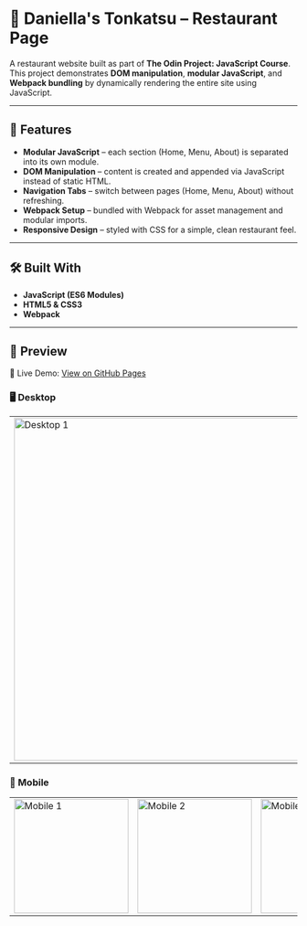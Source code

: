 # 🍴 Daniella's Tonkatsu – Restaurant Page  

A restaurant website built as part of **The Odin Project: JavaScript Course**.  
This project demonstrates **DOM manipulation**, **modular JavaScript**, and **Webpack bundling** by dynamically rendering the entire site using JavaScript.  

---

## 🚀 Features  
- **Modular JavaScript** – each section (Home, Menu, About) is separated into its own module.  
- **DOM Manipulation** – content is created and appended via JavaScript instead of static HTML.  
- **Navigation Tabs** – switch between pages (Home, Menu, About) without refreshing.  
- **Webpack Setup** – bundled with Webpack for asset management and modular imports.  
- **Responsive Design** – styled with CSS for a simple, clean restaurant feel.  

---

## 🛠️ Built With  
- **JavaScript (ES6 Modules)**  
- **HTML5 & CSS3**  
- **Webpack**  

---

## 📸 Preview  
🔗 Live Demo: [View on GitHub Pages](https://wise-394.github.io/restaurant-page/)  

### 🖥️ Desktop  
<div align="center">
  
<table>
  <tr>
    <td><img width="600" alt="Desktop 1" src="https://github.com/user-attachments/assets/454ab931-c98b-437a-9d11-f7e036b9c67e" /></td>
    <td><img width="600" alt="Desktop 2" src="https://github.com/user-attachments/assets/d91672b0-3826-49ed-95d5-2175fca6468e" /></td>
    <td><img width="600" alt="Desktop 3" src="https://github.com/user-attachments/assets/18fbc1f8-f8df-4380-95ad-2893f7021e0b" /></td>
  </tr>
</table>

</div>

### 📱 Mobile  
<div align="center">
  
<table>
  <tr>
    <td><img width="200" alt="Mobile 1" src="https://github.com/user-attachments/assets/b0c2242a-ebbf-44d6-8185-1aeb8428bcb6" /></td>
    <td><img width="200" alt="Mobile 2" src="https://github.com/user-attachments/assets/6e55df66-3a88-415d-940a-9c2b4456aecd" /></td>
    <td><img width="200" alt="Mobile 3" src="https://github.com/user-attachments/assets/cd3ce4aa-19f8-4fd4-9093-3e28c3377b97" /></td>
  </tr>
</table>

</div>
